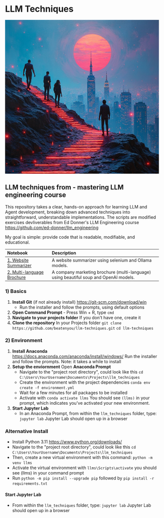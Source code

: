 # LLM Techniques
<p align="center">
    <img src="https://github.com/beatenyou/llm-techniques/blob/main/voyage.png">

## LLM techniques from - mastering LLM engineering course
This repository takes a clear, hands-on approach for learning LLM and Agent development, breaking down advanced techniques into straightforward, understandable implementations. The scripts are modified exercises devliverables from Ed Donner's LLM Engineering course https://github.com/ed-donner/llm_engineering

My goal is simple: provide code that is readable, modifiable, and educational.

| Notebook                                      | Description                                                                                                                                                         |
| :-------------------------------------------- | :------------------------------------------------------------------------------------------------------------------------------------------------------------------ |
| [1. Website Summarizer](1_website-summary-ollama-selenium.ipynb)           | A website summarizer using selenium and Ollama models.                                                                                 |
| [2. Multi-language Brochure](2_website-brochuer-GPT-multi-language.ipynb) | A company marketing brochure (multi-language) using beautiful soup and OpenAI models.                                                   |

### 1) Basics
1. **Install Git** (if not already install) https://git-scm.com/download/win
   * Run the installer and follow the prompts, using default options
2. **Open Command Prompt** - Press Win + R, type `cmd`
3. **Navigate to your projects folder**
If you don't have one, create it
4. **Clone the repository**
In your Projects folder
`git clone https://github.com/beatenyou/llm-techniques.git`
`cd llm-techniques`
### 2) Environment
1. **Install Anaconda** https://docs.anaconda.com/anaconda/install/windows/
Run the installer and follow the prompts. Note: it takes a while to install
2. **Setup the enviornment**
Open **Anaconda Prompt**
   * Navigate to the "project root directory", could look like this `cd C:\Users\YourUsername\Documents\Projects\llm_techniques`
   * Create the environment with the project dependencies `conda env create -f environment.yml`
   * Wait for a few minutes for all packages to be installed
   * Activate with `conda activate llms`
You should see `(llms)` in your prompt, which indicates you've activated your new environment.
3. **Start Jupyter Lab**
   * In an Anaconda Prompt, from within the `llm_techniques` folder, type: `jupyter lab`
Jupyter Lab should open up in a browser
### **Alternative Install**
   * Install Python 3.11 https://www.python.org/downloads/
   * Navigate to the "project root directory", could look like this `cd C:\Users\YourUsername\Documents\Projects\llm_techniques`
   * Then, create a new virtual environment with this command: `python -m venv llms`
   * Activate the virtual environment with `llms\Scripts\activate` you should see (llms) in your command prompt
   * Run `python -m pip install --upgrade pip` followed by `pip install -r requirements.txt`
#### **Start Jupyter Lab**
   * From within the `llm_techniques` folder, type: `jupyter lab`
Jupyter Lab should open up in a browser
